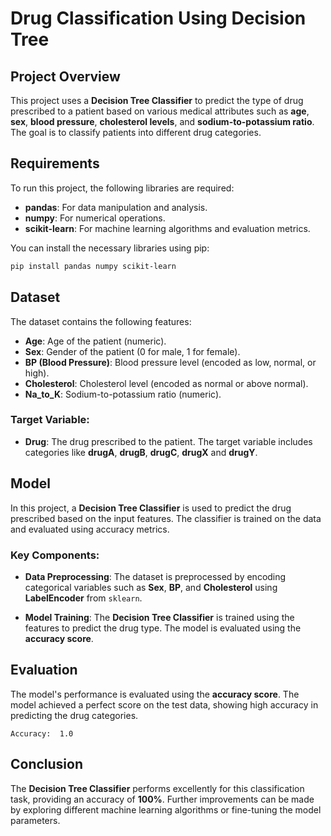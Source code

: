 # Drug Classification Using Decision Tree

## Project Overview

This project uses a **Decision Tree Classifier** to predict the type of drug prescribed to a patient based on various medical attributes such as **age**, **sex**, **blood pressure**, **cholesterol levels**, and **sodium-to-potassium ratio**. The goal is to classify patients into different drug categories.

## Requirements

To run this project, the following libraries are required:

- **pandas**: For data manipulation and analysis.
- **numpy**: For numerical operations.
- **scikit-learn**: For machine learning algorithms and evaluation metrics.

You can install the necessary libraries using pip:

```bash
pip install pandas numpy scikit-learn
```

## Dataset

The dataset contains the following features:

- **Age**: Age of the patient (numeric).
- **Sex**: Gender of the patient (0 for male, 1 for female).
- **BP (Blood Pressure)**: Blood pressure level (encoded as low, normal, or high).
- **Cholesterol**: Cholesterol level (encoded as normal or above normal).
- **Na_to_K**: Sodium-to-potassium ratio (numeric).

### Target Variable:
- **Drug**: The drug prescribed to the patient. The target variable includes categories like **drugA**, **drugB**, **drugC**, **drugX** and **drugY**.

## Model

In this project, a **Decision Tree Classifier** is used to predict the drug prescribed based on the input features. The classifier is trained on the data and evaluated using accuracy metrics.

### Key Components:

- **Data Preprocessing**: The dataset is preprocessed by encoding categorical variables such as **Sex**, **BP**, and **Cholesterol** using **LabelEncoder** from `sklearn`.
  
- **Model Training**: The **Decision Tree Classifier** is trained using the features to predict the drug type. The model is evaluated using the **accuracy score**.

## Evaluation

The model's performance is evaluated using the **accuracy score**. The model achieved a perfect score on the test data, showing high accuracy in predicting the drug categories.

```
Accuracy:  1.0
```

## Conclusion

The **Decision Tree Classifier** performs excellently for this classification task, providing an accuracy of **100%**. Further improvements can be made by exploring different machine learning algorithms or fine-tuning the model parameters.
